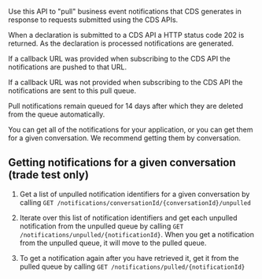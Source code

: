Use this API to "pull" business event notifications that CDS generates in response to requests submitted using the CDS APIs.

When a declaration is submitted to a CDS API a HTTP status code 202 is returned. As the declaration is processed notifications are generated.

If a callback URL was provided when subscribing to the CDS API the notifications are pushed to that URL.

If a callback URL was not provided when subscribing to the CDS API the notifications are sent to this pull queue.

Pull notifications remain queued for 14 days after which they are deleted from the queue automatically.

You can get all of the notifications for your application, or you can get them for a given conversation. We recommend getting them by conversation.

## Getting notifications for a given conversation (trade test only)

1. Get a list of unpulled notification identifiers for a given conversation by calling `GET /notifications/conversationId/{conversationId}/unpulled`

2. Iterate over this list of notification identifiers and get each unpulled notification from the unpulled queue by calling `GET /notifications/unpulled/{notificationId}`. When you get a notification from the unpulled queue, it will move to the pulled queue.

3. To get a notification again after you have retrieved it, get it from the pulled queue by calling `GET /notifications/pulled/{notificationId}`
